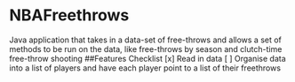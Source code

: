 # NBAFreethrows
Java application that takes in a data-set of free-throws and allows a set of methods to be run on the data, like free-throws by season and clutch-time free-throw shooting
##Features Checklist
[x] Read in data
[ ] Organise data into a list of players and have each player point to a list of their freethrows
